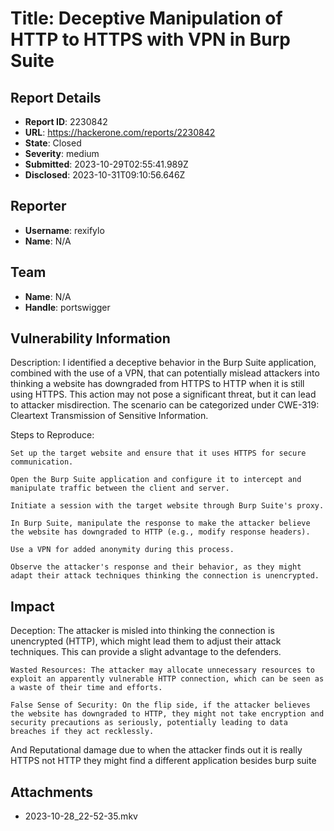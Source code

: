 # Title: Deceptive Manipulation of HTTP to HTTPS with VPN in Burp Suite

## Report Details
- **Report ID**: 2230842
- **URL**: https://hackerone.com/reports/2230842
- **State**: Closed
- **Severity**: medium
- **Submitted**: 2023-10-29T02:55:41.989Z
- **Disclosed**: 2023-10-31T09:10:56.646Z

## Reporter
- **Username**: rexifylo
- **Name**: N/A

## Team
- **Name**: N/A
- **Handle**: portswigger

## Vulnerability Information
Description:
I identified a deceptive behavior in the Burp Suite application, combined with the use of a VPN, that can potentially mislead attackers into thinking a website has downgraded from HTTPS to HTTP when it is still using HTTPS. This action may not pose a significant threat, but it can lead to attacker misdirection. The scenario can be categorized under CWE-319: Cleartext Transmission of Sensitive Information.

Steps to Reproduce:

    Set up the target website and ensure that it uses HTTPS for secure communication.

    Open the Burp Suite application and configure it to intercept and manipulate traffic between the client and server.

    Initiate a session with the target website through Burp Suite's proxy.

    In Burp Suite, manipulate the response to make the attacker believe the website has downgraded to HTTP (e.g., modify response headers).

    Use a VPN for added anonymity during this process.

    Observe the attacker's response and their behavior, as they might adapt their attack techniques thinking the connection is unencrypted.

## Impact

Deception: The attacker is misled into thinking the connection is unencrypted (HTTP), which might lead them to adjust their attack techniques. This can provide a slight advantage to the defenders.

    Wasted Resources: The attacker may allocate unnecessary resources to exploit an apparently vulnerable HTTP connection, which can be seen as a waste of their time and efforts.

    False Sense of Security: On the flip side, if the attacker believes the website has downgraded to HTTP, they might not take encryption and security precautions as seriously, potentially leading to data breaches if they act recklessly.

And Reputational damage due to when the attacker finds out it is really HTTPS not HTTP they might find a different application besides burp suite

## Attachments
- 2023-10-28_22-52-35.mkv
